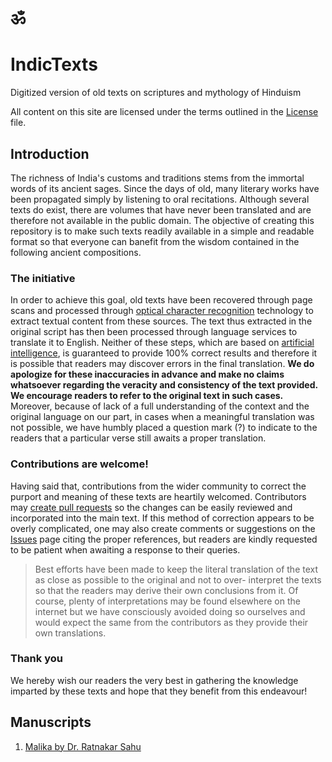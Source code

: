 # &#2384;

# IndicTexts
Digitized version of old texts on scriptures and mythology of Hinduism

All content on this site are licensed under the terms outlined in the [License](LICENSE) file.

## Introduction
The richness of India's customs and traditions stems from the immortal words of its ancient sages. Since the days of old, many literary works have been propagated simply by listening to oral recitations. Although several texts do exist, there are volumes that have never been translated and are therefore not available in the public domain. The objective of creating this repository is to make such texts readily available in a simple and readable format so that everyone can banefit from the wisdom contained in the following ancient compositions. 

### The initiative
In order to achieve this goal, old texts have been recovered through page scans and processed through [optical character recognition](https://en.wikipedia.org/wiki/Optical_character_recognition) technology to extract textual content from these sources. The text thus extracted in the original script has then been processed through language services to translate it to English. Neither of these steps, which are based on [artificial intelligence](https://en.wikipedia.org/wiki/Artificial_intelligence), is guaranteed to provide 100% correct results and therefore it is possible that readers may discover errors in the final translation. **We do apologize for these inaccuracies in advance and make no claims whatsoever regarding the veracity and consistency of the text provided. We encourage readers to refer to the original text in such cases.** Moreover, because of lack of a full understanding of the context and the original language on our part, in cases when a meaningful translation was not possible, we have humbly placed a question mark (?) to indicate to the readers that a particular verse still awaits a proper translation.

### Contributions are welcome!
Having said that, contributions from the wider community to correct the purport and meaning of these texts are heartily welcomed. Contributors may [create pull requests](https://docs.github.com/en/pull-requests/collaborating-with-pull-requests/proposing-changes-to-your-work-with-pull-requests/creating-a-pull-request) so the changes can be easily reviewed and incorporated into the main text. If this method of correction appears to be overly complicated, one may also create comments or suggestions on the [Issues](https://github.com/DuttaSoumya/IndicTexts/issues) page citing the proper references, but readers are kindly requested to be patient when awaiting a response to their queries. 

> Best efforts have been made to keep the literal translation of the text as close as possible to the original and not to over- interpret the texts so that the readers may derive their own conclusions from it. Of course, plenty of interpretations may be found elsewhere on the internet but we have consciously avoided doing so ourselves and would expect the same from the contributors as they provide their own translations.

### Thank you
We hereby wish our readers the very best in gathering the knowledge imparted by these texts and hope that they benefit from this endeavour!

## Manuscripts
1. [Malika by Dr. Ratnakar Sahu](/Malika_Dr_Ratnakar_Sahu/Overview.md)
